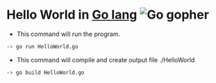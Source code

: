 # Hello World in [Go lang](https://golang.org/) ![Go gopher](https://golang.org/doc/gopher/gophercolor16x16.png)

* This command will run the program.
```bash
-> go run HelloWorld.go
```


* This command will compile and create output file ./HelloWorld
```bash
-> go build HelloWorld.go
```

